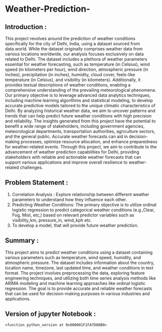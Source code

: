# Weather-Prediction-

## Introduction :
  This project revolves around the prediction of weather conditions specifically for the city of Delhi, India, using a dataset sourced from data.world. While the dataset originally comprises weather data from various locations worldwide, our analysis focuses exclusively on data related to Delhi.
  The dataset includes a plethora of weather parameters essential for weather forecasting, such as temperature (in Celsius), wind speed (in kilometers per hour), wind direction, atmospheric pressure (in inches), precipitation (in inches), humidity, cloud cover, feels-like temperature (in Celsius), and visibility (in kilometers). Additionally, it provides textual descriptions of weather conditions, enabling a comprehensive understanding of the prevailing meteorological phenomena.
  Our primary objective is to leverage advanced data analytics techniques, including machine learning algorithms and statistical modeling, to develop accurate predictive models tailored to the unique climatic characteristics of Delhi. By analyzing historical weather data, we aim to uncover patterns and trends that can help predict future weather conditions with high precision and reliability.
  The insights generated from this project have the potential to benefit a wide range of stakeholders, including government agencies, meteorological departments, transportation authorities, agriculture sectors, and the general public. Accurate weather forecasts can aid in decision-making processes, optimize resource allocation, and enhance preparedness for weather-related events.
  Through this project, we aim to contribute to the advancement of weather prediction capabilities for Delhi, providing stakeholders with reliable and actionable weather forecasts that can support various applications and improve overall resilience to weather-related challenges.

## Problem Statement :
  1. Correlation Analysis : Explore relationship between different weather parameters to understand how they influence each other.
  2. Predicting Weather Conditions: The primary objective is to utilize ordinal logistic regression to predict categorical weather conditions (e.g.,Clear, Fog, Mist, etc,) based on relevant predictor variables such as visibility_km, pressure_in, wind_kph etc.
  3. To develop a model, that will provide future weather prediction.

## Summary :
  This project aims to predict weather conditions using a dataset containing various parameters such as temperature, wind speed, humidity, and atmospheric pressure. The dataset includes information about the country, location name, timezone, last updated time, and weather conditions in text format. The project involves preprocessing the data, exploring feature engineering techniques, and utilizing both time series analysis methods like ARIMA modeling and machine learning approaches like ordinal logistic regression. The goal is to provide accurate and reliable weather forecasts that can be used for decision-making purposes in various industries and applications.

## Version of jupyter Notebook :
    <function python_version at 0x000001F1FA7D08B0>

